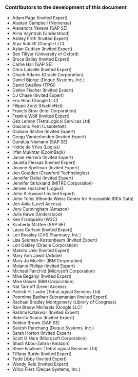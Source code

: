 ### Contributors to the development of this document

- Adam Page (Invited Expert)
- Alastair Campbell (Nomensa)
- Alexandra Yaneva (SAP SE)
- Alina Vayntrub (Understood)
- Ashley Firth (Invited Expert)
- Atya Ratcliff (Google LLC)
- Azlan Cuttilan (Invited Expert)
- Ben Tillyer (University of Oxford)
- Bruce Bailey (Invited Expert)
- Carrie Hall (SAP SE)
- Chris Loiselle (Invited Expert)
- Chuck Adams (Oracle Corporation)
- Daniel Bjorge (Deque Systems, Inc.)
- David Swallow (TPGi)
- Detlev Fischer (Invited Expert)
- DJ Chase (Invited Expert)
- Eric Hind (Google LLC)
- Filippo Zorzi (UsableNet)
- Francis Storr (Intel Corporation)
- Frankie Wolf (Invited Expert)
- Gez Lemon (TetraLogical Services Ltd)
- Giacomo Petri (UsableNet)
- Graham Ritchie (Invited Expert)
- Gregg Vanderheiden (Invited Expert)
- Gundula Niemann (SAP SE)
- Hidde de Vries (Logius)
- Irfan Mukhtar (EcomBack)
- Jamie Herrera (Invited Expert)
- Jaunita Flessas (Invited Expert)
- Jeanne Spellman (Invited Expert)
- Jen Goulden (Crawford Technologies)
- Jennifer Delisi (Invited Expert)
- Jennifer Strickland (MITRE Corporation)
- Jeroen Hulscher (Logius)
- John Kirkwood (Invited Expert)
- John Toles (Rhonda Weiss Center for Accessible IDEA Data)
- Jon Avila (Level Access)
- Jory Cunningham (Amazon)
- Julie Rawe (Understood)
- Ken Franqueiro (W3C)
- Kimberly McGee (SAP SE)
- Laura Carlson (Invited Expert)
- Len Beasley (CVS Pharmacy, Inc.)
- Lisa Seeman-Kestenbaum (Invited Expert)
- Lori Oakley (Oracle Corporation)
- Makoto Ueki (Invited Expert)
- Mary Ann Jawili (Adobe)
- Mary Jo Mueller (IBM Corporation)
- Melanie Philipp (Invited Expert)
- Michael Fairchild (Microsoft Corporation)
- Mike Beganyi (Invited Expert)
- Mike Gower (IBM Corporation)
- Nat Tarnoff (Level Access)
- Patrick H. Lauke (TetraLogical Services Ltd)
- Poornima Badhan Subramanian (Invited Expert)
- Rachael Bradley Montgomery (Library of Congress)
- Rain Breaw Michaels (Google LLC)
- Rashmi Katakwar (Invited Expert)
- Roberto Scano (Invited Expert)
- Roldon Brown (SAP SE)
- Sailesh Panchang (Deque Systems, Inc.)
- Sarah Horton (Invited Expert)
- Scott O'Hara (Microsoft Corporation)
- Shadi Abou-Zahra (Amazon)
- Steve Faulkner (TetraLogical Services Ltd)
- Tiffany Burtin (Invited Expert)
- Todd Libby (Invited Expert)
- Wendy Reid (Invited Expert)
- Wilco Fiers (Deque Systems, Inc.)